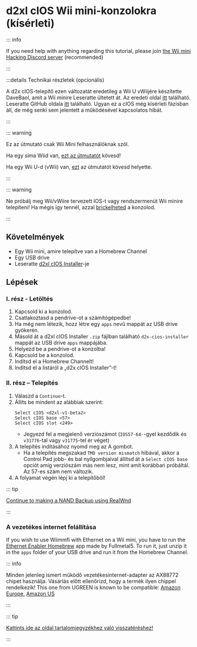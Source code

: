 # d2xl cIOS Wii mini-konzolokra (kísérleti)

::: info

If you need help with anything regarding this tutorial, please join [the Wii mini Hacking Discord server](https://discord.gg/6ryxnkS) (recommended)

:::

:::details Technikai részletek (opcionális)

A d2x cIOS-telepítő ezen változatát eredetileg a Wii U vWiijére készítette DaveBaol, amit a Wii minire Leseratte ültetett át. Az eredeti oldal [itt](https://wii.leseratte10.de/d2xl-cIOS/) található. Leseratte GitHub oldala [itt](https://github.com/Leseratte10/d2xl-cios) található. Ugyan ez a cIOS még kísérleti fázisban áll, de még senki sem jelentett a működésével kapcsolatos hibát.

:::

::: warning

Ez az útmutató csak Wii Mini felhasználóknak szól.

Ha egy sima Wiid van, [ezt az útmutatót](cios) kövesd!

Ha egy Wii U-d (vWii) van, [ezt](cios-vwii) az útmutatót kövesd helyette.

:::

::: warning

Ne próbálj meg Wii/vWiire tervezett IOS-t vagy rendszermenüt Wii minire telepíteni! Ha mégis így tennél, azzal [brickelheted](bricks#ios-brick) a konzolod.

:::

## Követelmények

- Egy Wii mini, amire telepítve van a Homebrew Channel
- Egy USB drive
- Leseratte [d2xl cIOS Installer](/assets/files/d2xl_wii_mini_cIOS_installer_v1_beta2.zip)-je

## Lépések

### I. rész - Letöltés

1. Kapcsold ki a konzolod.
2. Csatlakoztasd a pendrive-ot a számítógépedbe!
3. Ha még nem létezik, hozz létre egy `apps` nevű mappát az USB drive gyökerén.
4. Másold át a d2xl cIOS Installer `.zip` fájlban található `d2x-cios-installer` mappát az USB drive `apps` mappájába.
5. Helyezd be a pendrive-ot a konzolba!
6. Kapcsold be a konzolod.
7. Indítsd el a Homebrew Channelt!
8. Indítsd el a listáról a „d2x cIOS Installer”-t!

### II. rész – Telepítés

1. Válaszd a `Continue`-t.
2. Állíts be mindent az alábbiak szerint:
   ```
   Select cIOS <d2xl-v1-beta2>
   Select cIOS base <57>
   Select cIOS slot <249>
   ```
   - Jegyezd fel a megjelenő verziószámot (`IOS57-64-`-gyel kezdődik és `v31776`-tal vagy `v31775`-tel ér véget)
3. A telepítés indításához nyomd meg az A gombot.
   - Ha a telepítés megszakad `TMD version mismatch` hibával, akkor a Control Pad jobb- és bal nyílgombjaival állítsd át a `Select cIOS base` opciót amíg verziószám más nem lesz, mint amit korábban próbáltál. Az 57-es szám nem változik.
4. A folyamat végén lépj ki a telepítőből!

::: tip

[Continue to making a NAND Backup using RealWnd](wnd-mini)

:::

### A vezetékes internet felállítása

If you wish to use Wiimmfi with Ethernet on a Wii mini, you have to run the [Ethernet Enabler Homebrew](/assets/files/Wii_Mini_Ethernet_Enable.zip) app made by Fullmetal5. To run it, just unzip it in the `apps` folder of your USB drive and run it from the Homebrew Channel.

::: info

Minden jelenleg ismert működő vezetékesinternet-adapter az AX88772 chipet használja. Vásárlás előtt ellenőrizd, hogy a termék ilyen chippel rendelkezik! This one from UGREEN is known to be compatible: [Amazon Europe](https://www.amazon.de/dp/B00MYT481C), [Amazon US](https://a.co/d/3OcSJDS)

:::

::: tip

[Kattints ide az oldal tartalomjegyzékhez való visszatéréshez!](site-navigation)

:::
